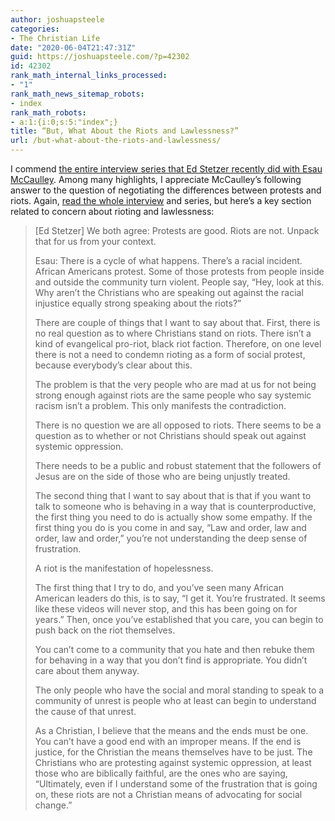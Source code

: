 ```yaml
---
author: joshuapsteele
categories:
- The Christian Life
date: "2020-06-04T21:47:31Z"
guid: https://joshuapsteele.com/?p=42302
id: 42302
rank_math_internal_links_processed:
- "1"
rank_math_news_sitemap_robots:
- index
rank_math_robots:
- a:1:{i:0;s:5:"index";}
title: “But, What About the Riots and Lawlessness?”
url: /but-what-about-the-riots-and-lawlessness/
---
```


I commend [the entire interview series that Ed Stetzer recently did with Esau McCaulley](https://www.christianitytoday.com/edstetzer/2020/june/race-in-america-interview-with-esau-mccaulley-part-one.html). Among many highlights, I appreciate McCaulley’s following answer to the question of negotiating the differences between protests and riots. Again, [read the whole interview](https://www.christianitytoday.com/edstetzer/2020/june/racism-in-america-interview-with-esau-mccaulley-part-four.html) and series, but here’s a key section related to concern about rioting and lawlessness:

> \[Ed Stetzer\] We both agree: Protests are good. Riots are not. Unpack that for us from your context.
> 
> Esau: There is a cycle of what happens. There’s a racial incident. African Americans protest. Some of those protests from people inside and outside the community turn violent. People say, “Hey, look at this. Why aren’t the Christians who are speaking out against the racial injustice equally strong speaking about the riots?”
> 
> There are couple of things that I want to say about that. First, there is no real question as to where Christians stand on riots. There isn’t a kind of evangelical pro-riot, black riot faction. Therefore, on one level there is not a need to condemn rioting as a form of social protest, because everybody’s clear about this.
> 
> The problem is that the very people who are mad at us for not being strong enough against riots are the same people who say systemic racism isn’t a problem. This only manifests the contradiction.
> 
> There is no question we are all opposed to riots. There seems to be a question as to whether or not Christians should speak out against systemic oppression.
> 
> There needs to be a public and robust statement that the followers of Jesus are on the side of those who are being unjustly treated.
> 
> The second thing that I want to say about that is that if you want to talk to someone who is behaving in a way that is counterproductive, the first thing you need to do is actually show some empathy. If the first thing you do is you come in and say, “Law and order, law and order, law and order,” you’re not understanding the deep sense of frustration.
> 
> A riot is the manifestation of hopelessness.
> 
> The first thing that I try to do, and you’ve seen many African American leaders do this, is to say, “I get it. You’re frustrated. It seems like these videos will never stop, and this has been going on for years.” Then, once you’ve established that you care, you can begin to push back on the riot themselves.
> 
> You can’t come to a community that you hate and then rebuke them for behaving in a way that you don’t find is appropriate. You didn’t care about them anyway.
> 
> The only people who have the social and moral standing to speak to a community of unrest is people who at least can begin to understand the cause of that unrest.
> 
> As a Christian, I believe that the means and the ends must be one. You can’t have a good end with an improper means. If the end is justice, for the Christian the means themselves have to be just. The Christians who are protesting against systemic oppression, at least those who are biblically faithful, are the ones who are saying, “Ultimately, even if I understand some of the frustration that is going on, these riots are not a Christian means of advocating for social change.”
